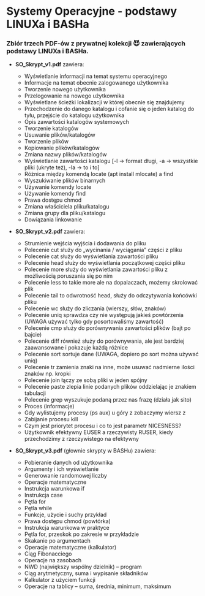 # Systemy Operacyjne - podstawy LINUXa i BASHa
### Zbiór trzech PDF-ów z prywatnej kolekcji 😈 zawierających podstawy LINUXa i BASHa.

- <strong>SO_Skrypt_v1.pdf</strong> zawiera:
  - Wyświetlanie informacji na temat systemu operacyjnego
  - Informacje na temat obecnie zalogowanego użytkownika
  - Tworzenie nowego użytkownika
  - Przelogowanie na nowego użytkownika
  - Wyświetlane ścieżki lokalizacji w której obecnie się znajdujemy
  - Przechodzenie do danego katalogu i cofanie się o jeden katalog do tyłu, przejście do katalogu użytkownika
  - Opis zawartości katalogów systemowych
  - Tworzenie katalogów
  - Usuwanie plików/katalogów
  - Tworzenie plików
  - Kopiowanie plików/katalogów
  - Zmiana nazwy plików/katalogów
  - Wyświetlanie zawartości katalogu [-l -> format długi, -a -> wszystkie pliki (ukryte też), -la -> to i to]
  - Różnica między komendą locate (apt install mlocate) a find
  - Wyszukiwanie plików binarnych
  - Używanie komendy locate
  - Używanie komendy find
  - Prawa dostępu chmod
  - Zmiana właściciela pliku/katalogu
  - Zmiana grupy dla pliku/katalogu
  - Dowiązania linkowanie
 
- <strong>SO_Skrypt_v2.pdf</strong> zawiera:
  - Strumienie wejścia wyjścia i dodawania do pliku
  - Polecenie cut służy do „wycinania / wyciągania” części z pliku
  - Polecenie cat służy do wyświetlania zawartości pliku
  - Polecenie head służy do wyświetlania początkowej części pliku
  - Polecenie more służy do wyświetlania zawartości pliku z możliwością poruszania się po nim
  - Polecenie less to takie more ale na dopalaczach, możemy skrolować plik
  - Polecenie tail to odwrotność head, służy do odczytywania końcówki pliku
  - Polecenie wc służy do zliczania (wierszy, słów, znaków)
  - Polecenie uniq sprawdza czy nie występują jakieś powtórzenia (UWAGA używać tylko gdy posortowaliśmy zawartość)
  - Polecenie cmp służy do porównywania zawartości plików (bajt po bajcie)
  - Polecenie diff również służy do porównywania, ale jest bardziej zaawansowane i pokazuje każdą różnice
  - Polecenie sort sortuje dane (UWAGA, dopiero po sort można używać uniq)
  - Polecenie tr zamienia znaki na inne, może usuwać nadmierne ilości znaków np. kropki
  - Polecenie join łączy ze sobą pliki w jeden spójny
  - Polecenie paste zlepia linie podanych plików oddzielając je znakiem tabulacji
  - Polecenie grep wyszukuje podaną przez nas frazę (działa jak sito)
  - Proces (informacje)
  - Gdy wylistujemy procesy (ps aux) u góry z zobaczymy wiersz z
  - Zabijanie procesu kill <pid>
  - Czym jest priorytet procesu i co to jest parametr NICESNESS?
  - Użytkownik efektywny EUSER a rzeczywisty RUSER, kiedy przechodzimy z rzeczywistego na efektywny
  
- <strong>SO_Skrypt_v3.pdf</strong> (głownie skrypty w BASHu) zawiera:
  - Pobieranie danych od użytkownika
  - Argumenty i ich wyświetlanie
  - Generowanie randomowej liczby
  - Operacje matematyczne
  - Instrukcja warunkowa if
  - Instrukcja case
  - Pętla for
  - Pętla while
  - Funkcje, użycie i suchy przykład
  - Prawa dostępu chmod (powtórka)
  - Instrukcja warunkowa w praktyce
  - Pętla for, przeskok po zakresie w przykładzie
  - Skakanie po argumentach
  - Operacje matematyczne (kalkulator)
  - Ciąg Fibonacciego
  - Operacje na zasobach
  - NWD (największy wspólny dzielnik) – program
  - Ciąg arytmetyczny, suma i wypisanie składników
  - Kalkulator z użyciem funkcji
  - Operacje na tablicy – suma, średnia, minimum, maksimum
